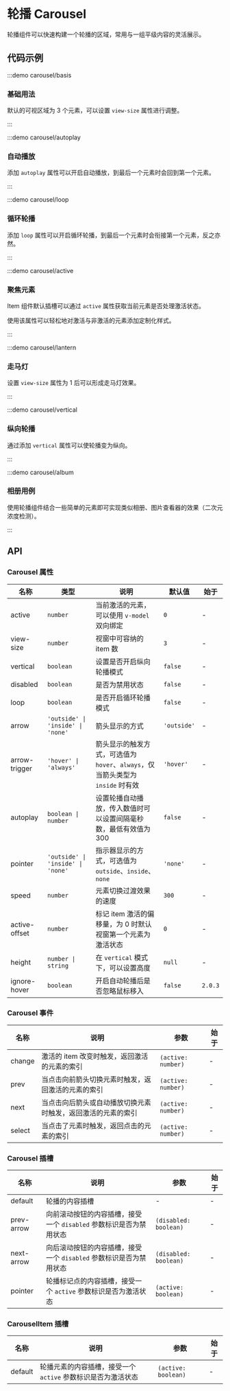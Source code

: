 # 轮播 Carousel

轮播组件可以快速构建一个轮播的区域，常用与一组平级内容的灵活展示。

## 代码示例

:::demo carousel/basis

### 基础用法

默认的可视区域为 3 个元素，可以设置 `view-size` 属性进行调整。

:::

:::demo carousel/autoplay

### 自动播放

添加 `autoplay` 属性可以开启自动播放，到最后一个元素时会回到第一个元素。

:::

:::demo carousel/loop

### 循环轮播

添加 `loop` 属性可以开启循环轮播，到最后一个元素时会衔接第一个元素，反之亦然。

:::

:::demo carousel/active

### 聚焦元素

Item 组件默认插槽可以通过 `active` 属性获取当前元素是否处理激活状态。

使用该属性可以轻松地对激活与非激活的元素添加定制化样式。

:::

:::demo carousel/lantern

### 走马灯

设置 `view-size` 属性为 1 后可以形成走马灯效果。

:::

:::demo carousel/vertical

### 纵向轮播

通过添加 `vertical` 属性可以使轮播变为纵向。

:::

:::demo carousel/album

### 相册用例

使用轮播组件结合一些简单的元素即可实现类似相册、图片查看器的效果（二次元浓度检测）。

:::

## API

### Carousel 属性

| 名称          | 类型                              | 说明                                                                           | 默认值      | 始于    |
| ------------- | --------------------------------- | ------------------------------------------------------------------------------ | ----------- | ------- |
| active        | `number`                          | 当前激活的元素，可以使用 `v-model` 双向绑定                                    | `0`         | -       |
| view-size     | `number`                          | 视窗中可容纳的 item 数                                                         | `3`         | -       |
| vertical      | `boolean`                         | 设置是否开启纵向轮播模式                                                       | `false`     | -       |
| disabled      | `boolean`                         | 是否为禁用状态                                                                 | `false`     | -       |
| loop          | `boolean`                         | 是否开启循环轮播模式                                                           | `false`     | -       |
| arrow         | `'outside' \| 'inside' \| 'none'` | 箭头显示的方式                                                                 | `'outside'` | -       |
| arrow-trigger | `'hover' \| 'always'`             | 箭头显示的触发方式，可选值为 `hover`、`always`，仅当箭头类型为 `inside` 时有效 | `'hover'`   | -       |
| autoplay      | `boolean \| number`               | 设置轮播自动播放，传入数值时可以设置间隔毫秒数，最低有效值为 300               | `false`     | -       |
| pointer       | `'outside' \| 'inside' \| 'none'` | 指示器显示的方式，可选值为 `outside`、`inside`、`none`                         | `'none'`    | -       |
| speed         | `number`                          | 元素切换过渡效果的速度                                                         | `300`       | -       |
| active-offset | `number`                          | 标记 item 激活的偏移量，为 0 时默认视窗第一个元素为激活状态                    | `0`         | -       |
| height        | `number \| string`                | 在 `vertical` 模式下，可以设置高度                                             | `null`      | -       |
| ignore-hover  | `boolean`                         | 开启自动轮播后是否忽略鼠标移入                                                 | `false`     | `2.0.3` |

### Carousel 事件

| 名称   | 说明                                                         | 参数               | 始于 |
| ------ | ------------------------------------------------------------ | ------------------ | ---- |
| change | 激活的 item 改变时触发，返回激活的元素的索引                 | `(active: number)` | -    |
| prev   | 当点击向前箭头切换元素时触发，返回激活的元素的索引           | `(active: number)` | -    |
| next   | 当点击向后箭头或自动播放切换元素时触发，返回激活的元素的索引 | `(active: number)` | -    |
| select | 当点击了元素时触发，返回点击的元素的索引                     | `(active: number)` | -    |

### Carousel 插槽

| 名称       | 说明                                                               | 参数                  | 始于 |
| ---------- | ------------------------------------------------------------------ | --------------------- | ---- |
| default    | 轮播的内容插槽                                                     | -                     | -    |
| prev-arrow | 向前滚动按钮的内容插槽，接受一个 `disabled` 参数标识是否为禁用状态 | `(disabled: boolean)` | -    |
| next-arrow | 向后滚动按钮的内容插槽，接受一个 `disabled` 参数标识是否为禁用状态 | `(disabled: boolean)` | -    |
| pointer    | 轮播标记点的内容插槽，接受一个 `active` 参数标识是否为激活状态     | `(active: boolean)`   | -    |

### CarouselItem 插槽

| 名称    | 说明                                                         | 参数                | 始于 |
| ------- | ------------------------------------------------------------ | ------------------- | ---- |
| default | 轮播元素的内容插槽，接受一个 `active` 参数标识是否为激活状态 | `(active: boolean)` | -    |
